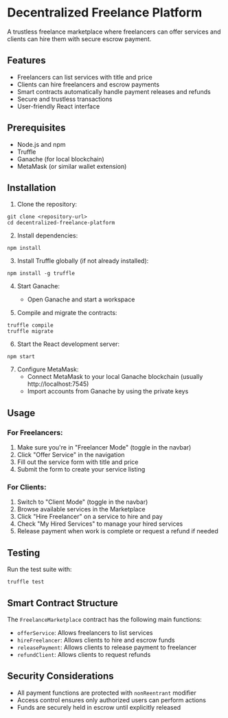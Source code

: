 # Decentralized Freelance Platform

A trustless freelance marketplace where freelancers can offer services and clients can hire them with secure escrow payment.

## Features

- Freelancers can list services with title and price
- Clients can hire freelancers and escrow payments
- Smart contracts automatically handle payment releases and refunds
- Secure and trustless transactions
- User-friendly React interface

## Prerequisites

- Node.js and npm
- Truffle
- Ganache (for local blockchain)
- MetaMask (or similar wallet extension)

## Installation

1. Clone the repository:
```
git clone <repository-url>
cd decentralized-freelance-platform
```

2. Install dependencies:
```
npm install
```

3. Install Truffle globally (if not already installed):
```
npm install -g truffle
```

4. Start Ganache:
   - Open Ganache and start a workspace

5. Compile and migrate the contracts:
```
truffle compile
truffle migrate
```

6. Start the React development server:
```
npm start
```

7. Configure MetaMask:
   - Connect MetaMask to your local Ganache blockchain (usually http://localhost:7545)
   - Import accounts from Ganache by using the private keys

## Usage

### For Freelancers:
1. Make sure you're in "Freelancer Mode" (toggle in the navbar)
2. Click "Offer Service" in the navigation
3. Fill out the service form with title and price
4. Submit the form to create your service listing

### For Clients:
1. Switch to "Client Mode" (toggle in the navbar)
2. Browse available services in the Marketplace
3. Click "Hire Freelancer" on a service to hire and pay
4. Check "My Hired Services" to manage your hired services
5. Release payment when work is complete or request a refund if needed

## Testing

Run the test suite with:
```
truffle test
```

## Smart Contract Structure

The `FreelanceMarketplace` contract has the following main functions:

- `offerService`: Allows freelancers to list services
- `hireFreelancer`: Allows clients to hire and escrow funds
- `releasePayment`: Allows clients to release payment to freelancer
- `refundClient`: Allows clients to request refunds

## Security Considerations

- All payment functions are protected with `nonReentrant` modifier
- Access control ensures only authorized users can perform actions
- Funds are securely held in escrow until explicitly released
